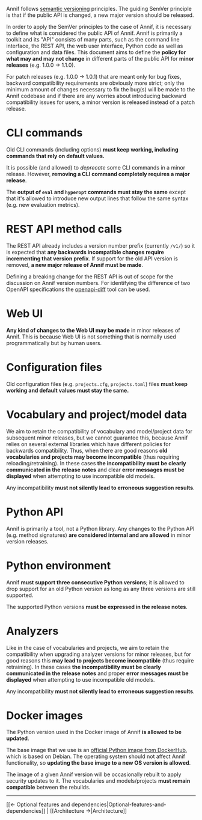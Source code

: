 Annif follows [semantic versioning](https://semver.org/) principles. The guiding SemVer principle is that if the public API is changed, a new major version should be released.

In order to apply the SemVer principles to the case of Annif, it is necessary to define what is considered the public API of Annif. Annif is primarily a toolkit and its "API" consists of many parts, such as the command line interface, the REST API, the web user interface, Python code as well as configuration and data files. This document aims to define the **policy for what may and may not change** in different parts of the public API for **minor releases** (e.g. 1.0.0 -> 1.1.0).

For patch releases (e.g. 1.0.0 -> 1.0.1) that are meant only for bug fixes, backward compatibility requirements are obviously more strict; only the minimum amount of changes necessary to fix the bug(s) will be made to the Annif codebase and if there are any worries about introducing backward compatibility issues for users, a minor version is released instead of a patch release.

# CLI commands

Old CLI commands (including options) **must keep working, including commands that rely on default values.**

It is possible (and allowed) to _deprecate_ some CLI commands in a minor release. However, **removing a CLI command completely requires a major release**.

The **output of `eval` and `hyperopt` commands must stay the same** except that it's allowed to introduce new output lines that follow the same syntax (e.g. new evaluation metrics).

# REST API method calls

The REST API already includes a version number prefix (currently `/v1/`) so it is expected that **any backwards incompatible changes require incrementing that version prefix**. If support for the old API version is removed, **a new major release of Annif must be made**.

Defining a breaking change for the REST API is out of scope for the discussion on Annif version numbers. For identifying the difference of two OpenAPI specifications the [openapi-diff](https://github.com/OpenAPITools/openapi-diff) tool can be used.

# Web UI

**Any kind of changes to the Web UI may be made** in minor releases of Annif. This is because Web UI is not something that is normally used programmatically but by human users.

# Configuration files

Old configuration files (e.g. `projects.cfg`, `projects.toml`) files **must keep working and default values must stay the same.**

# Vocabulary and project/model data

We aim to retain the compatibility of vocabulary and model/project data for subsequent minor releases, but we cannot guarantee this, because Annif relies on several external libraries which have different policies for backwards compatibility. Thus, when there are good reasons **old vocabularies and projects may become incompatible** (thus requiring reloading/retraining). In these cases **the incompatibility must be clearly communicated in the release notes** and clear **error messages must be displayed** when attempting to use incompatible old models.

Any incompatibility **must not silently lead to erroneous suggestion results**.

# Python API

Annif is primarily a tool, not a Python library. Any changes to the Python API (e.g. method signatures) **are considered internal and are allowed** in minor version releases.

# Python environment

Annif **must support three consecutive Python versions**; it is allowed to drop support for an old Python version as long as any three versions are still supported.

The supported Python versions **must be expressed in the release notes**.

# Analyzers

Like in the case of vocabularies and projects, we aim to retain the compatibility when upgrading analyzer versions for minor releases, but for good reasons this **may lead to projects become incompatible** (thus require retraining). In these cases **the incompatibility must be clearly communicated in the release notes** and proper **error messages must be displayed** when attempting to use incompatible old models.

Any incompatibility **must not silently lead to erroneous suggestion results**.

# Docker images

The Python version used in the Docker image of Annif **is allowed to be updated**.

The base image that we use is an [official Python image from DockerHub](https://hub.docker.com/_/python), which is based on Debian. The operating system should not affect Annif functionality, so **updating the base image to a new OS version is allowed**.

The image of a given Annif version will be occasionally rebuilt to apply security updates to it. The vocabularies and models/projects **must remain compatible** between the rebuilds.

---
[[← Optional features and dependencies|Optional-features-and-dependencies]] | [[Architecture →|Architecture]]
